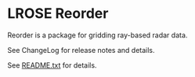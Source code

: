 # LROSE Reorder

Reorder is a package for gridding ray-based radar data.

See ChangeLog for release notes and details.

See [README.txt](.README.txt) for details.

